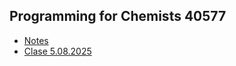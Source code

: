## Programming for Chemists 40577
  - [Notes](/files/mainPFC.pdf)
  - [Clase 5.08.2025](/python/Untitled3.ipynb)
